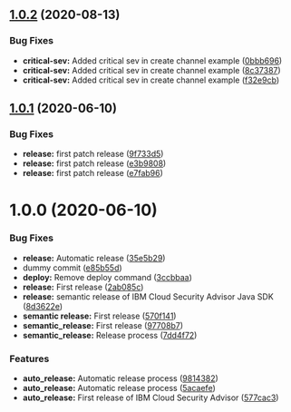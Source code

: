 ## [1.0.2](https://github.com/ibm-cloud-security/security-advisor-sdk-java/compare/1.0.1...1.0.2) (2020-08-13)


### Bug Fixes

* **critical-sev:** Added critical sev in create channel example ([0bbb696](https://github.com/ibm-cloud-security/security-advisor-sdk-java/commit/0bbb69666dd5f6789e98a28a32b8f998d90c900d))
* **critical-sev:** Added critical sev in create channel example ([8c37387](https://github.com/ibm-cloud-security/security-advisor-sdk-java/commit/8c373873b9ba1826acfe7c22237c4aabb80e444e))
* **critical-sev:** Added critical sev in create channel example ([f32e9cb](https://github.com/ibm-cloud-security/security-advisor-sdk-java/commit/f32e9cbf81dac5dd6ed9292f820a25364199aa6d))

## [1.0.1](https://github.com/ibm-cloud-security/security-advisor-sdk-java/compare/1.0.0...1.0.1) (2020-06-10)


### Bug Fixes

* **release:** first patch release ([9f733d5](https://github.com/ibm-cloud-security/security-advisor-sdk-java/commit/9f733d546d7902cf263e524fb9da41972a83f201))
* **release:** first patch release ([e3b9808](https://github.com/ibm-cloud-security/security-advisor-sdk-java/commit/e3b9808017b0c2836ceebeb7638726d7f31bf0a7))
* **release:** first patch release ([e7fab96](https://github.com/ibm-cloud-security/security-advisor-sdk-java/commit/e7fab96b5b65c8f4f30ecba394a384f19f91e830))

# 1.0.0 (2020-06-10)


### Bug Fixes

* **release:** Automatic release ([35e5b29](https://github.com/ibm-cloud-security/security-advisor-sdk-java/commit/35e5b2993e9936e447f1ebd9b581d03c4f7b8265))
* dummy commit ([e85b55d](https://github.com/ibm-cloud-security/security-advisor-sdk-java/commit/e85b55dc1f1b34985821d315dd5227daa28ec5d3))
* **deploy:**  Remove deploy command ([3ccbbaa](https://github.com/ibm-cloud-security/security-advisor-sdk-java/commit/3ccbbaa57234bb653cfb64040524ce922b3a840f))
* **release:** First release ([2ab085c](https://github.com/ibm-cloud-security/security-advisor-sdk-java/commit/2ab085c6d69af551c4f32dc004e9fc3d34e8b162))
* **release:** semantic release of IBM Cloud Security Advisor Java SDK ([8d3622e](https://github.com/ibm-cloud-security/security-advisor-sdk-java/commit/8d3622e0cc5b283566343e34f1ff1d909057a6e6))
* **semantic release:** First release ([570f141](https://github.com/ibm-cloud-security/security-advisor-sdk-java/commit/570f141dd71888bb931fd98349f9a18b218875ab))
* **semantic_release:**  First release ([97708b7](https://github.com/ibm-cloud-security/security-advisor-sdk-java/commit/97708b77aec4b28691e3bff66a28d8194f847b72))
* **semantic_release:**  Release process ([7dd4f72](https://github.com/ibm-cloud-security/security-advisor-sdk-java/commit/7dd4f7246b1e9e569039e92e08b32a616eb4b017))


### Features

* **auto_release:** Automatic release process ([9814382](https://github.com/ibm-cloud-security/security-advisor-sdk-java/commit/98143825de51b1bfe7089270aa9d1ec7d43c57ef))
* **auto_release:** Automatic release process ([5acaefe](https://github.com/ibm-cloud-security/security-advisor-sdk-java/commit/5acaefeeefbc309e8149624e7d5cce9c9fad69ea))
* **auto_release:** First release of IBM Cloud Security Advisor ([577cac3](https://github.com/ibm-cloud-security/security-advisor-sdk-java/commit/577cac39b070d384e670d01135be411da72d514f))
